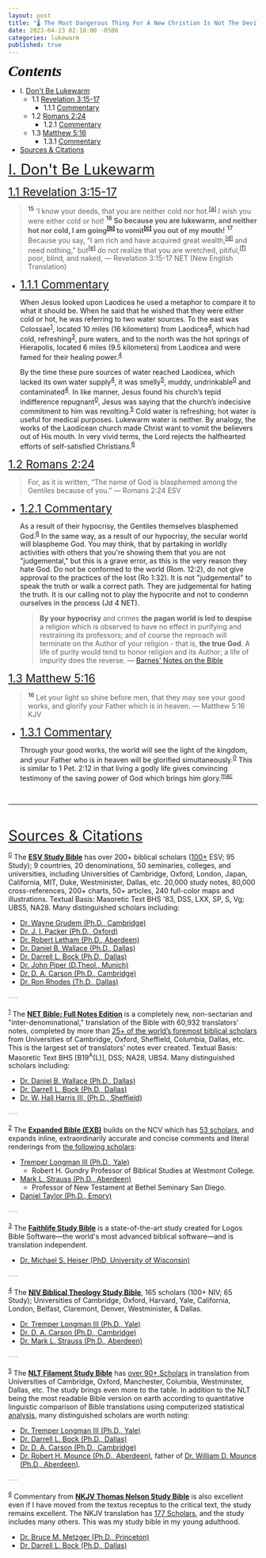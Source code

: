 ```yaml
---
layout: post
title: "🌡️ The Most Dangerous Thing For A New Christian Is Not The Devil, A Demon, or the Antichrist - It's An Older Lukewarm Christian"
date: 2023-04-23 02:10:00 -0500
categories: lukewarm
published: true
---
```


<!-- The Most Dangerous Thing For A New Christian Is Not The Devil, A Demon, or the Antichrist - It's An Older Lukewarm Christian -->

<!-- <blockquote class="twitter-tweet"><p lang="en" dir="ltr">&quot;Little children, let no one deceive you. ... Whoever makes a practice of sinning is of the devil, ... No one born of God makes a practice of sinning, ...&quot;<br><br>— 1 John 3:7-9 ESV<a href="https://twitter.com/hashtag/Jesus?src=hash&amp;ref_src=twsrc%5Etfw">#Jesus</a> <a href="https://twitter.com/hashtag/God?src=hash&amp;ref_src=twsrc%5Etfw">#God</a> <a href="https://twitter.com/hashtag/Bible?src=hash&amp;ref_src=twsrc%5Etfw">#Bible</a> <a href="https://twitter.com/hashtag/Christian?src=hash&amp;ref_src=twsrc%5Etfw">#Christian</a> <a href="https://twitter.com/hashtag/Sin?src=hash&amp;ref_src=twsrc%5Etfw">#Sin</a> <a href="https://twitter.com/hashtag/Practice?src=hash&amp;ref_src=twsrc%5Etfw">#Practice</a> <a href="https://t.co/bjWTMQtgU8">pic.twitter.com/bjWTMQtgU8</a></p>&mdash; 𝕊𝕖𝕧𝕖𝕟𝕊𝕙𝕖𝕡𝕙𝕖𝕣𝕕 ♱ (@SevenShepherd) <a href="https://twitter.com/SevenShepherd/status/1694343521187061764?ref_src=twsrc%5Etfw">August 23, 2023</a></blockquote> <script async src="https://platform.twitter.com/widgets.js" charset="utf-8"></script> -->

<!-- Blending In With Everybody And Impacting Nobody? -->

<a name="contents" style="font-family:'Times New Roman',Times,serif;font-style:italic;font-weight:bold;font-size:2.1em;color:black;">Contents</a>

- I. <a href="#Lukewarm">Don't Be Lukewarm</a>
    - 1.1 <a href="#Rev3:15-17">Revelation 3:15-17</a>
        - 1.1.1 <a href="#111">Commentary</a>
    - 1.2 <a href="#Rom2:24">Romans 2:24</a>
        - 1.2.1 <a href="#121">Commentary</a>
    - 1.3 <a href="#Mat5:16">Matthew 5:16</a>
        - 1.3.1 <a href="#131">Commentary</a>
- <a href="#cite">Sources & Citations</a>

<!-- 
1.1 Section One
1.1.1 Subsection One
1.1.1.1 Sub-subsection One
1.1.1.2 Sub-subsection Two
1.1.2 Subsection Two
1.1.2.1 Sub-subsection One

1.2 Section Two
1.2.1 Subsection One
1.2.1.1 Sub-subsection One
1.2.1.2 Sub-subsection Two
1.2.2 Subsection Two
1.2.2.1 Sub-subsection One -->

<!-- - ii.a.0. <a href="#esvsb_cite">ESV Study Bible</a>
- ii.a.1. <a href="#net_cite">NET Full Notes</a>
- ii.a.2. <a href="#exb_cite">Expanded Bible</a>
- ii.a.3. <a href="#logos_cite">Faithlife Study Bible</a>
- ii.a.4. <a href="#btsb_cite">Biblical Theology Study Bible</a>
- ii.a.5. <a href="#filament_cite">NLT Filament Study Bible</a>
- ii.a.6. <a href="#tnsb_cite">Thomas Nelson Study Bible</a> -->

<!-- - i.b.. <a href="#ib5">MacArthur Study Bible</a> -->
    
<!-- 
- i.b. <a href="#mk7:6">Hebrews 6:1-12</a>
    - i.b.0. <a href="#121">Faithlife Study Bible</a>
    - i.b.1. <a href="#ib1">ESV Study Bible</a>
    - i.b.2. <a href="#ib2">Thomas Nelson Study Bible</a>
    - i.b.3. <a href="#ib3">Biblical Theology Study Bible</a>
    - i.b.4. <a href="#ib4">NLT Filament Study Bible</a>
    - i.b.5. <a href="#ib5">MacArthur Study Bible</a>
- II. Under Construction
    - ii.a. Under Construction
        - ii.a.0. Under Construction
        - ii.a.1. Under Construction -->

<a name="Lukewarm" href="#contents" style="font-size:2.1em;">I. Don't Be Lukewarm</a>

<!-- I think the worst kind of lukewarm "Christian," if they even are, is the type who uses grace as a license to sin (Jude 4 NET), encouraging the simple (Romans 1:32) to sin against God because in their mind "everybody sins." They fail to understand the difference between pursuing lifestyles of indulgent sin (1Jn 3:6-10 "lifelong continual patterns of the sin"), and the very different absolute cessation of sin and perfectionism, which is not taught. 

So they give up trying to understand, they indulge, they teach others to damn themselves. They are the kind of person who finds themselves on the wrong end of 1 Tim 6:3-4 NLT, which reveals that Jesus' teachings promote a godly life, and anyone who teaches otherwise is arrogant and lacks understanding. They're in a very real danger of a dead or disingenuous faith (James 2:14-26; 2 Cor. 13:5).

They're they type of person who distorts the reformation doctrine of [faith alone](https://sevenshepherd.github.io/faith-alone/), removing the resulting fruits of the Holy Spirit (Gal 5:22-23), and dispositions of love towards other Christians (1 Jn 3:10; 4:20) and obedience to God after justification (Jn 14:15,21; 1Jn 2:3-6) because it conflicts with their lifestyle.

This lukewarm Christian seeks false teachers to tickles the ears (2 Tim 4:3 NASB) and teach debauched lifestyles (2 Peter 2:1-2 NET), even [perverting Greek words](https://sevenshepherd.github.io/repentance/) to make allowances for their sin. -->

<a name="Rev3:15-17" href="#contents" style="font-size:1.6em;">1.1 Revelation 3:15-17</a>

> <sup style="font-weight:bold;">15</sup> ‘I know your deeds, that you are neither cold nor hot.<sup><a href="https://www.biblegateway.com/passage/?search=Revelation%203:15-17&version=ESV;NET;EXB">[a]</a></sup> I wish you were either cold or hot! <span style="font-weight:bold;"><sup>16</sup> So because you are lukewarm, and neither hot nor cold, I am going<sup><a href="https://www.biblegateway.com/passage/?search=Revelation%203:15-17&version=ESV;NET;EXB">[b]</a></sup> to vomit<sup><a href="https://www.biblegateway.com/passage/?search=Revelation%203:15-17&version=ESV;NET;EXB">[c]</a></sup> you out of my mouth!</span> <sup style="font-weight:bold;">17</sup> Because you say, “I am rich and have acquired great wealth,<sup><a href="https://www.biblegateway.com/passage/?search=Revelation%203:15-17&version=ESV;NET;EXB">[d]</a></sup> and need nothing,” but<sup><a href="https://www.biblegateway.com/passage/?search=Revelation%203:15-17&version=ESV;NET;EXB">[e]</a></sup> do not realize that you are wretched, pitiful,<sup><a href="https://www.biblegateway.com/passage/?search=Revelation%203:15-17&version=ESV;NET;EXB">[f]</a></sup> poor, blind, and naked, &mdash; Revelation 3:15-17 NET (New English Translation)

- <a name="111" href="#contents" style="font-size:1.6em;">1.1.1 Commentary</a>

    When Jesus looked upon Laodicea he used a metaphor to compare it to what it should be. When he said that he wished that they were either cold or hot, he was referring to two water sources. To the east was Colossae<sup><a name="net_notes" href="#net_cite">1</a></sup>, located 10 miles (16 kilometers) from Laodicea<sup><a name="btsb_notes" href="#btsb_cite">4</a></sup>, which had cold, refreshing<sup><a name="logos_notes" href="#logos_cite">3</a></sup>, pure waters, and to the north was the hot springs of Hierapolis, located 6 miles (9.5 kilometers) from Laodicea and were famed for their healing power.<sup><a name="btsb_notes" href="#btsb_cite">4</a></sup>

    By the time these pure sources of water reached Laodicea, which lacked its own water supply<sup><a name="btsb_notes" href="#btsb_cite">4</a></sup>, it was smelly<sup><a name="filament_notes" href="#filament_cite">5</a></sup>, muddy, undrinkable<sup><a name="esvsb_notes" href="#esvsb_cite">0</a></sup> and contaminated<sup><a name="btsb_notes" href="#btsb_cite">4</a></sup>. In like manner, Jesus found his church’s tepid indifference repugnant<sup><a name="esvsb_notes" href="#esvsb_cite">0</a></sup>, Jesus was saying that the church’s indecisive commitment to him was revolting.<sup><a name="filament_notes" href="#filament_cite">5</a></sup> Cold water is refreshing; hot water is useful for medical purposes. Lukewarm water is neither. By analogy, the works of the Laodicean church made Christ want to vomit the believers out of His mouth. In very vivid terms, the Lord rejects the halfhearted efforts of self-satisfied Christians.<sup><a name="tnsb_notes" href="#tnsb_cite">6</a></sup>

<!-- 
> The waters of the nearby Lycus River were **muddy and undrinkable**, and the waters flowing by aqueduct from hot springs 5 miles (8 km) away were lukewarm when they reached Laodicea. Likewise, **Jesus found his church’s tepid indifference repugnant.** Cold and hot water represent something positive, for cold water refreshes in the heat, and hot water is a tonic when one is chilly.
>
> The spiritually blind, bankrupt, naked Laodiceans obviously had no resources to buy from Jesus gold or garments or salve for their eyes. They could “purchase” these necessities only by his grace, as the Lord had once invited thirsty spiritual paupers to “buy wine and milk without money” (Isa. 55:1–4). <sup><a name="esvsb_notes" href="#esvsb_cite">0</a></sup>

> Laodicea was near two other towns, each of which had a unique water source. **To the north was Hierapolis which had a natural hot spring, often used for medicinal purposes. To the east was Colossae which had cold, pure waters.** In contrast to these towns, Laodicea had no permanent supply of good water. Efforts to pipe water to the city from nearby springs were successful, but it would arrive lukewarm. **The metaphor in the text is not meant to relate spiritual fervor to temperature. This would mean that Laodicea would be commended for being spiritually cold, but it is unlikely that Jesus would commend this. Instead, the metaphor condemns Laodicea for not providing spiritual healing (being hot) or spiritual refreshment (being cold) to those around them. It is a condemnation of their lack of works and lack of witness.** <sup><a name="net_notes" href="#net_cite">1</a></sup>

> This imagery may allude to the water system at Laodicea. The city had no water supply of its own; it had cold water piped in from Colossae or hot water piped in from the springs at Hierapolis. When the water arrived in the city, it had become lukewarm. Like the water, the church at Laodicea was neither **refreshing (like cold water)** nor **healing (like hot spring water)**. <sup><a name="logos_notes" href="#logos_cite">3</a></sup>

> **Colossae, located 10 miles (16 kilometers) east of Laodicea, had plentiful cold, pure drinking water, while the hot springs of Hierapolis, located 6 miles (9.5 kilometers) north of Laodicea, were famed for their healing power.** Laodicea lacked its own water supply, and its solution was inadequate: water flowing in by aqueduct arrived tepid and contaminated by minerals. Jesus rebukes the complacent church for not offering life or healing to its community. <sup><a name="btsb_notes" href="#btsb_cite">4</a></sup>

> **The hot springs in Hierapolis were famous for their healing qualities. Colosse was equally famous for its cold, refreshing springs. In contrast, the water available in Laodicea was smelly and lukewarm. Such water is distasteful; Jesus was saying that the church's indecisive commitment to him was revolting.** Although Christians in Laodicea felt prosperous and self-sufficient... Jesus accurately saw their wretched and miserable and poor spiritual condition. <sup><a name="filament_notes" href="#filament_cite">5</a></sup>

> Cold water is refreshing; hot water is useful for medical purposes. Lukewarm water is neither. **By analogy, the works of the Laodicean church made Christ want to vomit the believers out of His mouth.** In very vivid terms, **the Lord rejects the halfhearted efforts of self-satisfied Christians.** The Laodicean church was **spiritually self-deluded**. Because the church was wealthy it assumed that it had need of nothing, when in actuality it was **spiritually impoverished**. The church believed that because it had expensive garments it was well-clothed, when it was really **spiritually naked**. It believed that physical sight indicated the ability to see spiritually, when it was actually blind to spiritual realities. Fortunately, Christ provides spiritual gold, heavenly white garments (7:13, 14; 19:7, 8), and healing eye salve to all who repent (v. 19). <sup><a name="tnsb_notes" href="#tnsb_cite">6</a></sup> 
-->

<a name="Rom2:24" href="#contents" style="font-size:1.6em;">1.2 Romans 2:24</a>

> For, as it is written, “The name of God is blasphemed among the Gentiles because of you.” &mdash; Romans 2:24 ESV

- <a name="121" href="#contents" style="font-size:1.6em;">1.2.1 Commentary</a>

    As a result of their hypocrisy, the Gentiles themselves blasphemed God.<sup><a name="tnsb_notes" href="#tnsb_cite">6</a></sup> In the same way, as a result of our hypocrisy, the secular world will blaspheme God. You may think, that by partaking in worldly activities with others that you're showing them that you are not "judgemental," but this is a grave error, as this is the very reason they hate God. Do not be conformed to the world (Rom. 12:2), do not give approval to the practices of the lost (Ro 1:32). It is not "judgemental" to speak the truth or walk a correct path. They are judgemental for hating the truth. It is our calling not to play the hypocrite and not to condemn ourselves in the process (Jd 4 NET).

    > **By your hypocrisy** and crimes **the pagan world is led to despise** a religion which is observed to have no effect in purifying and restraining its professors; and of course the reproach will terminate on the Author of your religion - that is, **the true God**. A life of purity would tend to honor religion and its Author; a life of impurity does the reverse. &mdash; [Barnes' Notes on the Bible](https://biblehub.com/commentaries/romans/2-24.htm)

    <!-- > Because they violated the law, the Jews were exiled by God and were therefore reviled by the Gentiles (Paul adapts phrases from the Septuagint translation of Isa. 52:5; cf. Ezek. 36:20–23). This dishonored God because they were known as his people. In Paul’s time their sins did not lead to exile but still led Gentiles to dishonor the God whom the sinful Jews claimed to follow. <sup><a name="esvsb_notes" href="#esvsb_cite">0</a></sup> -->

<!-- <a name="2Pet2:2" href="#contents" style="font-size:1.6em;">i.c. 2 Peter 2:2</a>


> ... &mdash; 2 Peter 2:2 ESV

- <a name="111" href="#contents" style="font-size:1.6em;">i.c.0. Commentary</a> -->

<a name="Mat5:16" href="#contents" style="font-size:1.6em;">1.3 Matthew 5:16</a>

> <sup style="font-weight:bold;">16</sup> Let your light so shine before men, that they may see your good works, and glorify your Father which is in heaven. &mdash; Matthew 5:16 KJV

- <a name="131" href="#contents" style="font-size:1.6em;">1.3.1 Commentary</a>

    Through your good works, the world will see the light of the kingdom, and your Father who is in heaven will be glorified simultaneously.<sup><a name="esvsb_notes" href="#esvsb_cite">0</a></sup> This is similar to 1 Pet. 2:12 in that living a godly life gives convincing testimony of the saving power of God which brings him glory.<sup><a name="mac_notes" href="#mac_cite">mac</a></sup>

<br>

---

<br>

<a name="cite" href="#contents" style="font-size:2.1em;">Sources & Citations</a>

<sup><a name="esvsb_cite" href="#contents">0</a></sup> The [**ESV Study Bible**](https://amzn.to/3WsN0Uw) has over 200+ biblical scholars ([100+](https://www.esv.org/translation/) ESV; 95 Study); 9 countries, 20 denominations, 50 seminaries, colleges, and universities, including Universities of Cambridge, Oxford, London, Japan, California, MIT, Duke, Westminister, Dallas, etc. 20,000 study notes, 80,000 cross-references, 200+ charts, 50+ articles, 240 full-color maps and illustrations. Textual Basis: Masoretic Text BHS '83, DSS, LXX, SP, S, Vg; UBS5, NA28. Many distinguished scholars including:

<!--  -->

- [Dr. Wayne Grudem (Ph.D., Cambridge)](https://youtu.be/s9e3Y2SMXag)
- [Dr. J. I. Packer (Ph.D., Oxford)](https://youtu.be/jOFsFgUUdZo)
- [Dr. Robert Letham (Ph.D., Aberdeen)](https://www.greystoneinstitute.org/robert-letham)
- [Dr. Daniel B. Wallace (Ph.D., Dallas)](https://youtu.be/NikVdhp0YFs)
- [Dr. Darrell L. Bock (Ph.D., Dallas)]()
- [Dr. John Piper (D.Theol., Munich)]()
- [Dr. D. A. Carson (Ph.D., Cambridge)](https://www.crossway.org/authors/d-a-carson/)
- [Dr. Ron Rhodes (Th.D., Dallas)]()

<span style="color:#A8A8A8;">---</span>

<sup><a name="net_cite" href="#contents">1</a></sup> The [**NET Bible: Full Notes Edition**](https://amzn.to/3WLAgbr) is a completely new, non-sectarian and "inter-denominational," translation of the Bible with 60,932 translators’ notes, completed by more than <a href="https://netbible.com/preface/">25+ of the world’s foremost biblical scholars</a> from Universities of Cambridge, Oxford, Sheffield, Columbia, Dallas, etc. This is the largest set of translators’ notes ever created. Textual Basis: Masoretic Text BHS [B19<sup>A</sup>(L)], DSS; NA28, UBS4. Many distinguished scholars including:

<!--  -->

- [Dr. Daniel B. Wallace (Ph.D., Dallas)](https://youtu.be/NikVdhp0YFs)
- [Dr. Darrell L. Bock (Ph.D., Dallas)]()
- [Dr. W. Hall Harris III, (Ph.D., Sheffield)]()

<span style="color:#A8A8A8;">---</span>

<sup><a name="exb_cite" href="#contents">2</a></sup> The [**Expanded Bible (EXB)**](https://amzn.to/3vlMXy5) builds on the NCV which has [53 scholars](https://www.gotquestions.org/New-Century-Version-NCV.html), and expands inline, extraordinarily accurate and concise comments and literal renderings from [the following scholars](https://www.biblegateway.com/versions/Expanded-Bible-EXB/):

<!--  -->

- [Tremper Longman III (Ph.D., Yale)]()
    - Robert H. Gundry Professor of Biblical Studies at Westmont College.
- [Mark L. Strauss (Ph.D., Aberdeen)]()
    - Professor of New Testament at Bethel Seminary San Diego.
- [Daniel Taylor (Ph.D., Emory)]()

<span style="color:#A8A8A8;">---</span>


<sup><a name="logos_cite" href="#contents">3</a></sup> The [**Faithlife Study Bible**](https://www.logos.com/product/36338/faithlife-study-bible?ssi=0) is a state-of-the-art study created for Logos Bible Software&mdash;the world's most advanced biblical software&mdash;and is translation independent.

<!--  -->

- [Dr. Michael S. Heiser (PhD, University of Wisconsin)](https://www.youtube.com/@DRMSH)

<span style="color:#A8A8A8;">---</span>

<sup><a name="btsb_cite" href="#contents">4</a></sup> The [**NIV Biblical Theology Study Bible**](https://amzn.to/417o3A0), 165 scholars (100+ NIV; 65 Study); Universities of Cambridge, Oxford, Harvard, Yale, California, London, Belfast, Claremont, Denver, Westminister, & Dallas. 
    
<!--  -->

- [Dr. Tremper Longman III (Ph.D., Yale)]()
- [Dr. D. A. Carson (Ph.D., Cambridge)](https://www.crossway.org/authors/d-a-carson/)
- [Dr. Mark L. Strauss (Ph.D., Aberdeen)]()

<span style="color:#A8A8A8;">---</span>

<sup><a name="filament_cite" href="#contents">5</a></sup> The [**NLT Filament Study Bible**](https://amzn.to/3CcB5Cu) has [over 90+ Scholars](https://www.tyndale.com/nlt/meet-the-scholars) in translation from Universities of Cambridge, Oxford, Manchester, Columbia, Westminster, Dallas, etc. The study brings even more to the table. In addition to the NLT being the most readable Bible version on earth according to quantitative linguistic comparison of Bible translations using computerized statistical [analysis](/assets/docs/AnalysisGBI.pdf), many distinguished scholars are worth noting:

<!--  -->

- [Dr. Tremper Longman III (Ph.D., Yale)]()
- [Dr. Darrell L. Bock (Ph.D., Dallas)]()
- [Dr. D. A. Carson (Ph.D., Cambridge)](https://www.crossway.org/authors/d-a-carson/)
- [Dr. Robert H. Mounce (Ph.D., Aberdeen)](https://www.billmounce.com/), father of [Dr. William D. Mounce (Ph.D., Aberdeen)](https://www.billmounce.com/).

<span style="color:#A8A8A8;">---</span>

<sup><a name="tnsb_cite" href="#contents">6</a></sup> Commentary from [**NKJV Thomas Nelson Study Bible**](https://amzn.to/3Lqjw6W) is also excellent even if I have moved from the textus receptus to the critical text, the study remains excellent. The NKJV translation has [177 Scholars](https://www.zeolla.org/christian/versions/misc/translators.htm), and the study includes many others. This was my study bible in my young adulthood.

<!--  -->

- [Dr. Bruce M. Metzger (Ph.D., Princeton)]()
- [Dr. Darrell L. Bock (Ph.D., Dallas)]()

<!-- <span style="color:#A8A8A8;">---</span> -->


<script>
    var refTagger = {
        settings: {
            bibleVersion: 'ESV'
        }
    }; 

    (function(d, t) {
        var n=d.querySelector('[nonce]');
        refTagger.settings.nonce = n && (n.nonce||n.getAttribute('nonce'));
        var g = d.createElement(t), s = d.getElementsByTagName(t)[0];
        g.src = 'https://api.reftagger.com/v2/RefTagger.js';
        g.nonce = refTagger.settings.nonce;
        s.parentNode.insertBefore(g, s);
    }(document, 'script'));
</script>